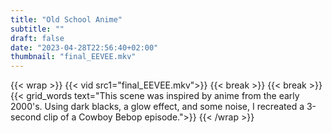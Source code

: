 ```yaml
---
title: "Old School Anime"
subtitle: ""
draft: false
date: "2023-04-28T22:56:40+02:00"
thumbnail: "final_EEVEE.mkv"
---
```

{{< wrap >}}
{{< vid src1="final_EEVEE.mkv">}}
{{< break >}}
{{< break >}}
{{< grid_words text="This scene was inspired by anime from the early 2000's. Using dark blacks, a glow effect, and some noise, I recreated a 3-second clip of a Cowboy Bebop episode.">}}
{{< /wrap >}}